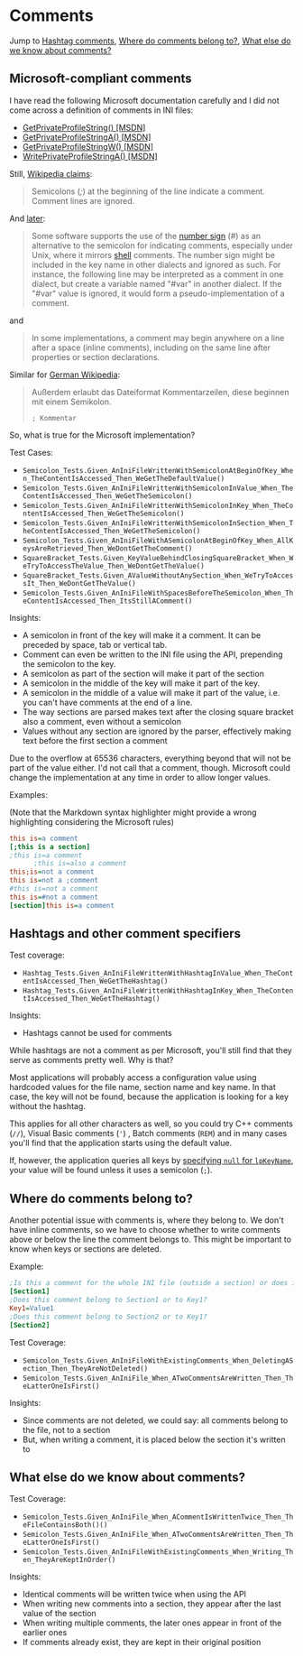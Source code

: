# Comments

Jump to [Hashtag comments](#hashtag), [Where do comments belong to?](#belong), [What else do we know about comments?](#else)

## Microsoft-compliant comments

I have read the following Microsoft documentation carefully and I did not come across a definition of comments in INI files:

* [GetPrivateProfileString() [MSDN]](https://docs.microsoft.com/en-us/windows/win32/api/winbase/nf-winbase-getprivateprofilestring) 
* [GetPrivateProfileStringA() [MSDN]](https://docs.microsoft.com/en-us/windows/win32/api/winbase/nf-winbase-getprivateprofilestringa)
* [GetPrivateProfileStringW() [MSDN]](https://docs.microsoft.com/en-us/windows/win32/api/winbase/nf-winbase-getprivateprofilestringw)
* [WritePrivateProfileStringA() [MSDN]](https://docs.microsoft.com/en-us/windows/win32/api/winbase/nf-winbase-writeprivateprofilestringa)

Still, [Wikipedia claims](https://en.wikipedia.org/wiki/INI_file#Comments):

> Semicolons (*;*) at the beginning of the line indicate a comment. Comment lines are ignored.

And [later](https://en.wikipedia.org/wiki/INI_file#Comments_2):

> Some software supports the use of the [number sign](https://en.wikipedia.org/wiki/Number_sign) (#) as an alternative to the semicolon for indicating comments, especially under Unix, where it mirrors [shell](https://en.wikipedia.org/wiki/Bourne_shell) comments. The number sign might be included in the key name in other  dialects and ignored as such. For instance, the following line may be  interpreted as a comment in one dialect, but create a variable named  "#var" in another dialect. If the "#var" value is ignored, it would form a pseudo-implementation of a comment.

and

> In some implementations, a comment may begin anywhere on a line after a  space (inline comments), including on the same line after properties or  section declarations.

Similar for [German Wikipedia](https://de.wikipedia.org/wiki/Initialisierungsdatei):

> Außerdem erlaubt das Dateiformat Kommentarzeilen, diese beginnen mit einem Semikolon.
>
> `; Kommentar`    

So, what is true for the Microsoft implementation?

Test Cases:

* `Semicolon_Tests.Given_AnIniFileWrittenWithSemicolonAtBeginOfKey_When_TheContentIsAccessed_Then_WeGetTheDefaultValue()`
* `Semicolon_Tests.Given_AnIniFileWrittenWithSemicolonInValue_When_TheContentIsAccessed_Then_WeGetTheSemicolon()`
* `Semicolon_Tests.Given_AnIniFileWrittenWithSemicolonInKey_When_TheContentIsAccessed_Then_WeGetTheSemicolon()`
* `Semicolon_Tests.Given_AnIniFileWrittenWithSemicolonInSection_When_TheContentIsAccessed_Then_WeGetTheSemicolon()`
* `Semicolon_Tests.Given_AnIniFileWithASemicolonAtBeginOfKey_When_AllKeysAreRetrieved_Then_WeDontGetTheComment()`
* `SquareBracket_Tests.Given_KeyValueBehindClosingSquareBracket_When_WeTryToAccessTheValue_Then_WeDontGetTheValue()`
* `SquareBracket_Tests.Given_AValueWithoutAnySection_When_WeTryToAccessIt_Then_WeDontGetTheValue()`
* `Semicolon_Tests.Given_AnIniFileWithSpacesBeforeTheSemicolon_When_TheContentIsAccessed_Then_ItsStillAComment()`

Insights:

* A semicolon in front of the key will make it a comment. It can be preceded by space, tab or vertical tab.
* Comment can even be written to the INI file using the API, prepending the semicolon to the key.
* A semicolon as part of the section will make it part of the section
* A semicolon in the middle of the key will make it part of the key.
* A semicolon in the middle of a value will make it part of the value, i.e. you can't have comments at the end of a line.
* The way sections are parsed makes text after the closing square bracket also a comment, even without a semicolon
* Values without any section are ignored by the parser, effectively making text before the first section a comment

Due to the overflow at 65536 characters, everything beyond that will not be part of the value either. I'd not call that a comment, though. Microsoft could change the implementation at any time in order to allow longer values.

Examples:

(Note that the Markdown syntax highlighter might provide a wrong highlighting considering the Microsoft rules)

```ini
this is=a comment
[;this is a section]
;this is=a comment
      ;this is=also a comment
this;is=not a comment
this is=not a ;comment
#this is=not a comment
this is=#not a comment
[section]this is=a comment
```

<a name="hashtag"></a>

## Hashtags and other comment specifiers

Test coverage:

* `Hashtag_Tests.Given_AnIniFileWrittenWithHashtagInValue_When_TheContentIsAccessed_Then_WeGetTheHashtag()`
* `Hashtag_Tests.Given_AnIniFileWrittenWithHashtagInKey_When_TheContentIsAccessed_Then_WeGetTheHashtag()`

Insights:

* Hashtags cannot be used for comments

While hashtags are not a comment as per Microsoft, you'll still find that they serve as comments pretty well. Why is that?

Most applications will probably access a configuration value using hardcoded values for the file name, section name and key name. In that case, the key will not be found, because the application is looking for a key without the hashtag.

This applies for all other characters as well, so you could try C++ comments (`//`), Visual Basic comments (`'`) , Batch comments (`REM`) and in many cases you'll find that the application starts using the default value.

If, however, the application queries all keys by [specifying `null` for `lpKeyName`](documentation/GetPrivateProfileString.md#lpKeyName), your value will be found unless it uses a semicolon (`;`).

<a name="belong"></a>
## Where do comments belong to?

Another potential issue with comments is, where they belong to. We don't have inline comments, so we have to choose whether to write comments above or below the line the comment belongs to. This might be important to know when keys or sections are deleted.

Example:

```ini
;Is this a comment for the whole INI file (outside a section) or does it belong to Section1?
[Section1]
;Does this comment belong to Section1 or to Key1?
Key1=Value1
;Does this comment belong to Section2 or to Key1?
[Section2]
```

Test Coverage:

* `Semicolon_Tests.Given_AnIniFileWithExistingComments_When_DeletingASection_Then_TheyAreNotDeleted()`
* `Semicolon_Tests.Given_AnIniFile_When_ATwoCommentsAreWritten_Then_TheLatterOneIsFirst()`

Insights:

* Since comments are not deleted, we could say: all comments belong to the file, not to a section
* But, when writing a comment, it is placed below the section it's written to

<a name="else"></a>
## What else do we know about comments?

Test Coverage:

* `Semicolon_Tests.Given_AnIniFile_When_ACommentIsWrittenTwice_Then_TheFileContainsBoth()()`
* `Semicolon_Tests.Given_AnIniFile_When_ATwoCommentsAreWritten_Then_TheLatterOneIsFirst()`
* `Semicolon_Tests.Given_AnIniFileWithExistingComments_When_Writing_Then_TheyAreKeptInOrder()`

Insights:

* Identical comments will be written twice when using the API
* When writing new comments into a section, they appear after the last value of the section
* When writing multiple comments, the later ones appear in front of the earlier ones
* If comments already exist, they are kept in their original position

